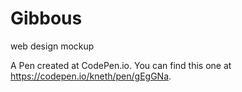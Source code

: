# Gibbous
web design mockup 

A Pen created at CodePen.io. You can find this one at https://codepen.io/kneth/pen/gEgGNa.
